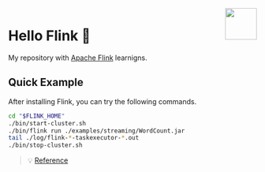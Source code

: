 <img src="https://flink.apache.org/img/logo/png/100/flink_squirrel_100_color.png" align="right" height="64px"/>

# Hello Flink 👋

My repository with [Apache Flink](https://flink.apache.org) learnigns.

## Quick Example

After installing Flink, you can try the following commands.

```bash
cd "$FLINK_HOME"
./bin/start-cluster.sh
./bin/flink run ./examples/streaming/WordCount.jar
tail ./log/flink-*-taskexecutor-*.out
./bin/stop-cluster.sh 
```

> 💡 [Reference](https://nightlies.apache.org/flink/flink-docs-release-1.13/docs/try-flink/local_installation/)
